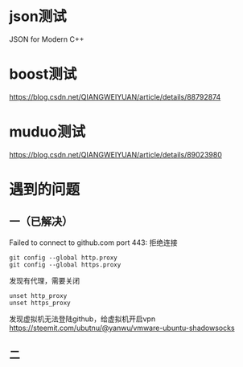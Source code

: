 
# json测试
JSON for Modern C++
# boost测试
https://blog.csdn.net/QIANGWEIYUAN/article/details/88792874

# muduo测试
https://blog.csdn.net/QIANGWEIYUAN/article/details/89023980
# 遇到的问题
## 一（已解决）
Failed to connect to github.com port 443: 拒绝连接

```
git config --global http.proxy
git config --global https.proxy
```
发现有代理，需要关闭
```
unset http_proxy
unset https_proxy
```
发现虚拟机无法登陆github，给虚拟机开启vpn
https://steemit.com/ubutnu/@yanwu/vmware-ubuntu-shadowsocks

## 二
